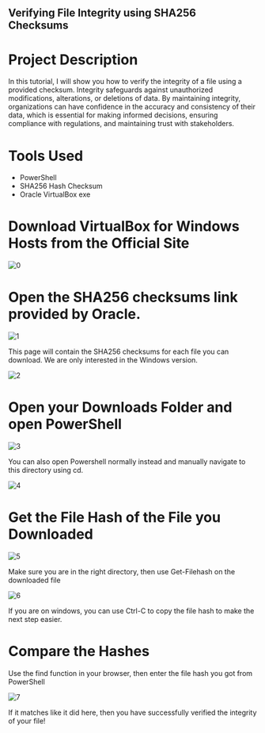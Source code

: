 <h2>Verifying File Integrity using SHA256 Checksums</h2>
<h1>Project Description</h1>
In this tutorial, I will show you how to verify the integrity of a file using a provided checksum. Integrity safeguards against unauthorized modifications, alterations, or deletions of data. By maintaining integrity, organizations can have confidence in the accuracy and consistency of their data, which is essential for making informed decisions, ensuring compliance with regulations, and maintaining trust with stakeholders.

<h1>Tools Used</h1>

- PowerShell
- SHA256 Hash Checksum
- Oracle VirtualBox exe

<h1>Download VirtualBox for Windows Hosts from the Official Site</h1>

![0](https://github.com/nicknava1/Hash-Integrity/blob/main/Hash%20Checksum/0.png)

<h1>Open the SHA256 checksums link provided by Oracle.</h1>

![1](https://github.com/nicknava1/Hash-Integrity/blob/main/Hash%20Checksum/1.png)

<p>This page will contain the SHA256 checksums for each file you can download. We are only interested in the Windows version.</p>

![2](https://github.com/nicknava1/Hash-Integrity/blob/main/Hash%20Checksum/2.png)

<h1>Open your Downloads Folder and open PowerShell</h1>

![3](https://github.com/nicknava1/Hash-Integrity/blob/main/Hash%20Checksum/3.png)

<p>You can also open Powershell normally instead and manually navigate to this directory using cd.</p>

![4](https://github.com/nicknava1/Hash-Integrity/blob/main/Hash%20Checksum/4.png)

<h1>Get the File Hash of the File you Downloaded</h1>

![5](https://github.com/nicknava1/Hash-Integrity/blob/main/Hash%20Checksum/5.png)

<p>Make sure you are in the right directory, then use Get-Filehash on the downloaded file</p>

![6](https://github.com/nicknava1/Hash-Integrity/blob/main/Hash%20Checksum/6.png)

<p>If you are on windows, you can use Ctrl-C to copy the file hash to make the next step easier.</p>

<h1>Compare the Hashes</h1>

<p>Use the find function in your browser, then enter the file hash you got from PowerShell</p>

![7](https://github.com/nicknava1/Hash-Integrity/blob/main/Hash%20Checksum/7.png)

<p>If it matches like it did here, then you have successfully verified the integrity of your file!</p>
